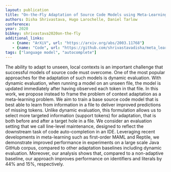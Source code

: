 ```yaml
---
layout: publication
title: "On-the-Fly Adaptation of Source Code Models using Meta-Learning"
authors: Disha Shrivastava, Hugo Larochelle, Daniel Tarlow
conference:
year: 2020
bibkey: shrivastava2020on-the-fly
additional_links:
   - {name: "ArXiV", url: "https://arxiv.org/abs/2003.11768"}
   - {name: "Code", url: "https://github.com/shrivastavadisha/meta_learn_source_code"}
tags: ["language model", "autocomplete"]
---
```

The ability to adapt to unseen, local contexts is an important challenge that successful models of source code must overcome. One of the most popular approaches for the adaptation of such models is dynamic evaluation. With dynamic evaluation, when running a model on an unseen file, the model is updated immediately after having observed each token in that file. In this work, we propose instead to frame the problem of context adaptation as a meta-learning problem. We aim to train a base source code model that is best able to learn from information in a file to deliver improved predictions of missing tokens. Unlike dynamic evaluation, this formulation allows us to select more targeted information (support tokens) for adaptation, that is both before and after a target hole in a file. We consider an evaluation setting that we call line-level maintenance, designed to reflect the downstream task of code auto-completion in an IDE. Leveraging recent developments in meta-learning such as first-order MAML and Reptile, we demonstrate improved performance in experiments on a large scale Java GitHub corpus, compared to other adaptation baselines including dynamic evaluation. Moreover, our analysis shows that, compared to a non-adaptive baseline, our approach improves performance on identifiers and literals by 44% and 15%, respectively.
